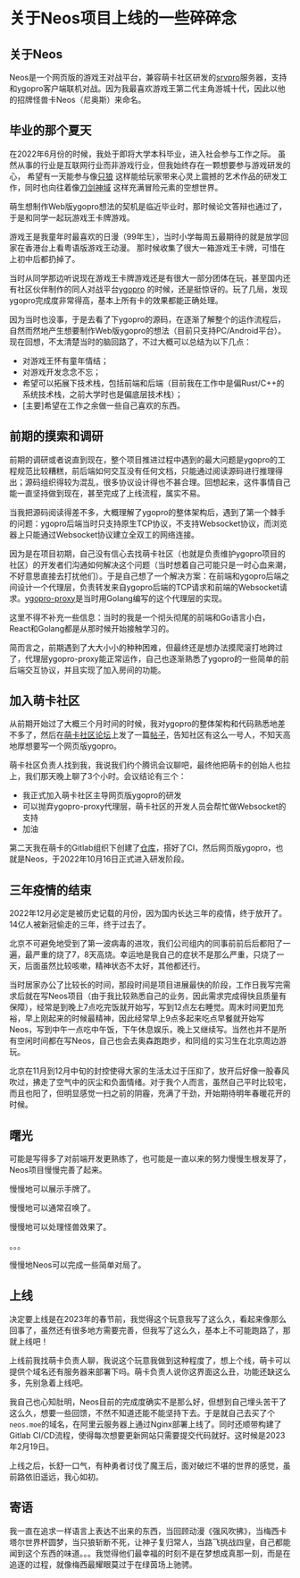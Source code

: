 # 关于Neos项目上线的一些碎碎念

## 关于Neos
Neos是一个网页版的游戏王对战平台，兼容萌卡社区研发的[srvpro](https://github.com/mycard/srvpro)服务器，支持和ygopro客户端联机对战。因为我最喜欢游戏王第二代主角游城十代，因此以他的招牌怪兽卡Neos（尼奥斯）来命名。

## 毕业的那个夏天
在2022年6月份的时候，我处于即将大学本科毕业，进入社会参与工作之际。 虽然从事的行业是互联网行业而非游戏行业，但我始终存在一颗想要参与游戏研发的心， 希望有一天能参与像[只狼](https://zh.wikipedia.org/zh-cn/%E9%9A%BB%E7%8B%BC%EF%BC%9A%E6%9A%97%E5%BD%B1%E9%9B%99%E6%AD%BB) 这样能给玩家带来心灵上震撼的艺术作品的研发工作，同时也向往着像[刀剑神域](https://zh.wikipedia.org/wiki/%E5%88%80%E5%8A%8D%E7%A5%9E%E5%9F%9F) 这样充满冒险元素的空想世界。

萌生想制作Web版ygopro想法的契机是临近毕业时，那时候论文答辩也通过了，于是和同学一起玩游戏王卡牌游戏。

游戏王是我童年时最喜欢的日漫（99年生），当时小学每周五最期待的就是放学回家在香港台上看粤语版游戏王动漫。 那时候收集了很大一箱游戏王卡牌，可惜在上初中后都扔掉了。

当时从同学那边听说现在游戏王卡牌游戏还是有很大一部分团体在玩，甚至国内还有社区伙伴制作的同人对战平台[ygopro](https://ygopro.org/) 的时候，还是挺惊讶的。玩了几局，发现ygopro完成度非常得高，基本上所有卡的效果都能正确处理。

因为当时也没事，于是去看了下ygopro的源码，在逐渐了解整个的运作流程后，自然而然地产生想要制作Web版ygopro的想法（目前只支持PC/Android平台）。 现在回想，不太清楚当时的脑回路了，不过大概可以总结为以下几点：

-	对游戏王怀有童年情结；
-	对游戏开发念念不忘；
-	希望可以拓展下技术栈，包括前端和后端（目前我在工作中是偏Rust/C++的系统技术栈，之前大学时也是偏底层技术栈）；
-	[主要]希望在工作之余做一些自己喜欢的东西。

## 前期的摸索和调研
前期的调研或者说直到现在，整个项目推进过程中遇到的最大问题是ygopro的工程规范比较糟糕，前后端如何交互没有任何文档，只能通过阅读源码进行推理得出；源码组织得较为混乱，很多协议设计得也不甚合理。回想起来，这件事情自己能一直坚持做到现在，甚至完成了上线流程，属实不易。

当我把源码阅读得差不多，大概理解了ygopro的整体架构后，遇到了第一个棘手的问题：ygopro后端当时只支持原生TCP协议，不支持Websocket协议，而浏览器上只能通过Websocket协议建立全双工的网络连接。

因为是在项目初期，自己没有信心去找萌卡社区（也就是负责维护ygopro项目的社区）的开发者们沟通如何解决这个问题（当时想着自己可能只是一时心血来潮，不好意思直接去打扰他们）。于是自己想了一个解决方案：在前端和ygopro后端之间设计一个代理层，负责转发来自ygopro后端的TCP请求和前端的Websocket请求。[ygopro-proxy](https://github.com/DarkNeos/ygopro-proxy)是当时用Golang编写的这个代理层的实现。

这里不得不补充一些信息：当时的我是一个彻头彻尾的前端和Go语言小白，React和Golang都是从那时候开始接触学习的。

简而言之，前期遇到了大大小小的种种困难，但最终还是想办法摸爬滚打地跨过了，代理层ygopro-proxy能正常运作，自己也逐渐熟悉了ygopro的一些简单的前后端交互协议，并且实现了加入房间的功能。

## 加入萌卡社区
从前期开始过了大概三个月时间的时候，我对ygopro的整体架构和代码熟悉地差不多了，然后在[萌卡社区论坛](https://ygobbs.com/)上发了一篇[帖子](https://ygobbs.com/t/ygopro%E7%BD%91%E9%A1%B5%E7%89%88%E5%BC%80%E5%8F%91%E8%AE%A1%E5%88%92%EF%BC%88%E7%94%BB%E9%A5%BC%EF%BC%89/364099)，告知社区有这么一号人，不知天高地厚想要写一个网页版ygopro。

萌卡社区负责人找到我，我说我们约个腾讯会议聊吧，最终他把萌卡的创始人也拉上，我们那天晚上聊了3个小时。会议结论有三个：

- 我正式加入萌卡社区主导网页版ygopro的研发
- 可以抛弃ygopro-proxy代理层，萌卡社区的开发人员会帮忙做Websocket的支持
- 加油

第二天我在萌卡的Gitlab组织下创建了[仓库](https://code.mycard.moe/mycard/Neos)，搭好了CI，然后网页版ygopro，也就是Neos，于2022年10月16日正式进入研发阶段。

## 三年疫情的结束
2022年12月必定是被历史记载的月份，因为国内长达三年的疫情，终于放开了。14亿人被新冠偷走的三年，终于过去了。

北京不可避免地受到了第一波病毒的进攻，我们公司组内的同事前前后后都阳了一遍，最严重的烧了7，8天高烧。幸运地是我自己的症状不是那么严重，只烧了一天，后面虽然比较咳嗽，精神状态不太好，其他都还行。

当时居家办公了比较长的时间，那段时间是项目进展最快的阶段，工作日我写完需求后就在写Neos项目（由于我比较熟悉自己的业务，因此需求完成得快且质量有保障），经常是到晚上7点吃完饭就开始写，写到12点左右睡觉。周末时间更加充裕，早上刚起来的时候最精神，因此经常早上9点多起来吃点早餐就开始写Neos，写到中午一点吃中午饭，下午休息娱乐，晚上又继续写。当然也并不是所有空闲时间都在写Neos，自己也会去奥森跑跑步，和同组的实习生在北京周边游玩。

北京在11月到12月中旬的封控使得大家的生活太过于压抑了，放开后好像一股春风吹过，拂走了空气中的灰尘和负面情绪。对于我个人而言，虽然自己平时比较宅，而且也阳了，但明显感觉一扫之前的阴霾，充满了干劲，开始期待明年春暖花开的时候。

## 曙光
可能是写得多了对前端开发更熟练了，也可能是一直以来的努力慢慢生根发芽了，Neos项目慢慢完善了起来。

慢慢地可以展示手牌了。

慢慢地可以通常召唤了。

慢慢地可以处理怪兽效果了。

。。。

慢慢地Neos可以完成一些简单对局了。

## 上线
决定要上线是在2023年的春节前，我觉得这个玩意我写了这么久，看起来像那么回事了，虽然还有很多地方需要完善，但我写了这么久，基本上不可能跑路了，那就上线吧！

上线前我找萌卡负责人聊，我说这个玩意我做到这种程度了，想上个线，萌卡可以提供个域名还有服务器来部署下吗。萌卡负责人说你这界面这么丑，功能还缺这么多，先别急着上线吧。

我自己也心知肚明，Neos目前的完成度确实不是那么好，但想到自己埋头苦干了这么久，想要一些回馈，不然不知道还能不能坚持下去。于是就自己去买了个`neos.moe`的域名，在阿里云服务器上通过Nginx部署上线了。同时还顺带构建了Gitlab CI/CD流程，使得每次想要更新网站只需要提交代码就好。这时候是2023年2月19日。

上线之后，长舒一口气，有种勇者讨伐了魔王后，面对破烂不堪的世界的感觉，虽前路依旧遥远，我心如初。

## 寄语
我一直在追求一样语言上表达不出来的东西，当回顾动漫《强风吹拂》，当梅西卡塔尔世界杯圆梦，当只狼斩断不死，让神子复归常人，当路飞挑战四皇，自己都能闻到这个东西的味道。。。我觉得他们最幸福的时刻不是在梦想成真那一刻，而是在追逐的过程，就像梅西最耀眼莫过于在绿茵场上驰骋。
